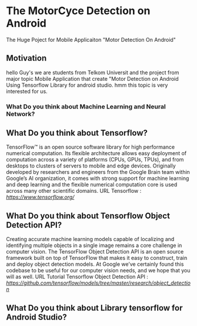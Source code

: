 # The MotorCyce Detection on Android
The Huge Poject for Mobile Applicaiton "Motor Detection On Android"

## Motivation
hello Guy's we are students from Telkom Universit and the project from major topic Mobile Application that create "Motor Detection on Android Using Tensorflow Library for android studio. hmm this topic is very interested for us.

### What Do you think about Machine Learning and Neural Network?

## What Do you think about Tensorflow?
TensorFlow™ is an open source software library for high performance numerical computation. Its flexible architecture allows easy deployment of computation across a variety of platforms (CPUs, GPUs, TPUs), and from desktops to clusters of servers to mobile and edge devices. Originally developed by researchers and engineers from the Google Brain team within Google’s AI organization, it comes with strong support for machine learning and deep learning and the flexible numerical computation core is used across many other scientific domains.
URL Tensorflow : *https://www.tensorflow.org/*

## What Do you think about Tensorflow Object Detection API?
Creating accurate machine learning models capable of localizing and identifying multiple objects in a single image remains a core challenge in computer vision. The TensorFlow Object Detection API is an open source framework built on top of TensorFlow that makes it easy to construct, train and deploy object detection models. At Google we’ve certainly found this codebase to be useful for our computer vision needs, and we hope that you will as well.
URL Tutorial Tensorflow Object Detection API : *https://github.com/tensorflow/models/tree/master/research/object_detection*

## What Do you think about Library tensorflow for Android Studio?
